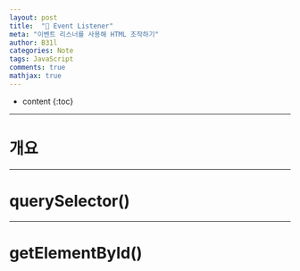 ```yaml
---
layout: post
title:  "💎 Event Listener"
meta: "이벤트 리스너를 사용해 HTML 조작하기"
author: B31l
categories: Note
tags: JavaScript
comments: true
mathjax: true
---
```




* content
{:toc}
---

# 개요







---

# querySelector()







---

# getElementById()
